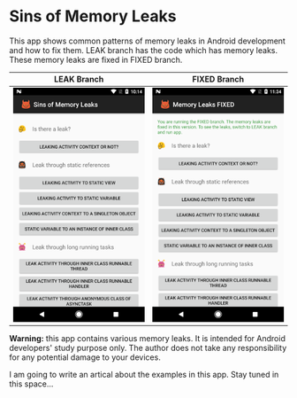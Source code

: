 # Sins of Memory Leaks
This app shows common patterns of memory leaks in Android development and how to fix them. LEAK branch has the code which has memory leaks. These memory leaks are fixed in FIXED branch.

LEAK Branch                |  FIXED Branch
:-------------------------:|:-------------------------:
![alt tag](screenshots/leak.png)  |  ![alt tag](screenshots/fixed.png)

**Warning:** this app contains various memory leaks. It is intended for Android developers' study purpose only. The author does not take any responsibility for any potential damage to your devices.

I am going to write an artical about the examples in this app. Stay tuned in this space...
